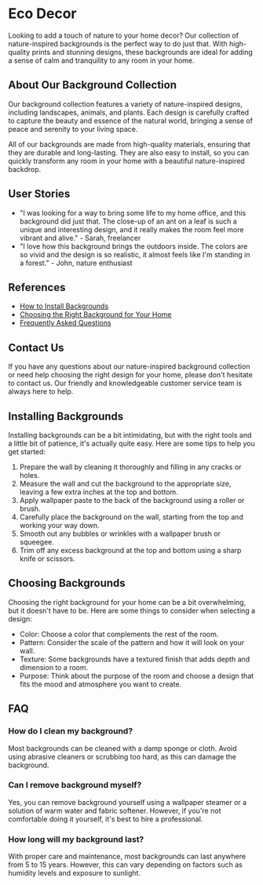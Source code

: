 <!--font:Lobster-->

# Eco Decor

Looking to add a touch of nature to your home decor? Our collection of nature-inspired backgrounds is the perfect way to do just that. With high-quality prints and stunning designs, these backgrounds are ideal for adding a sense of calm and tranquility to any room in your home.

## About Our Background Collection

Our background collection features a variety of nature-inspired designs, including landscapes, animals, and plants. Each design is carefully crafted to capture the beauty and essence of the natural world, bringing a sense of peace and serenity to your living space.

All of our backgrounds are made from high-quality materials, ensuring that they are durable and long-lasting. They are also easy to install, so you can quickly transform any room in your home with a beautiful nature-inspired backdrop.

## User Stories

- "I was looking for a way to bring some life to my home office, and this background did just that. The close-up of an ant on a leaf is such a unique and interesting design, and it really makes the room feel more vibrant and alive." - Sarah, freelancer
- "I love how this background brings the outdoors inside. The colors are so vivid and the design is so realistic, it almost feels like I'm standing in a forest." - John, nature enthusiast

## References

- [How to Install Backgrounds](#installing-backgrounds)
- [Choosing the Right Background for Your Home](#choosing-backgrounds)
- [Frequently Asked Questions](#faq)

## Contact Us

If you have any questions about our nature-inspired background collection or need help choosing the right design for your home, please don't hesitate to contact us. Our friendly and knowledgeable customer service team is always here to help.

## Installing Backgrounds

Installing backgrounds can be a bit intimidating, but with the right tools and a little bit of patience, it's actually quite easy. Here are some tips to help you get started:

1. Prepare the wall by cleaning it thoroughly and filling in any cracks or holes.
2. Measure the wall and cut the background to the appropriate size, leaving a few extra inches at the top and bottom.
3. Apply wallpaper paste to the back of the background using a roller or brush.
4. Carefully place the background on the wall, starting from the top and working your way down.
5. Smooth out any bubbles or wrinkles with a wallpaper brush or squeegee.
6. Trim off any excess background at the top and bottom using a sharp knife or scissors.

## Choosing Backgrounds

Choosing the right background for your home can be a bit overwhelming, but it doesn't have to be. Here are some things to consider when selecting a design:

- Color: Choose a color that complements the rest of the room.
- Pattern: Consider the scale of the pattern and how it will look on your wall.
- Texture: Some backgrounds have a textured finish that adds depth and dimension to a room.
- Purpose: Think about the purpose of the room and choose a design that fits the mood and atmosphere you want to create.

## FAQ

### How do I clean my background?

Most backgrounds can be cleaned with a damp sponge or cloth. Avoid using abrasive cleaners or scrubbing too hard, as this can damage the background.

### Can I remove background myself?

Yes, you can remove background yourself using a wallpaper steamer or a solution of warm water and fabric softener. However, if you're not comfortable doing it yourself, it's best to hire a professional.

### How long will my background last?

With proper care and maintenance, most backgrounds can last anywhere from 5 to 15 years. However, this can vary depending on factors such as humidity levels and exposure to sunlight.

<!--

Write me content for website with wallpaper which alt text is:

"A close-up of an ant on a leaf"

The name/title of the page should not be 1:1 copy of the alt text but rather a real content of the website which is using this wallpaper.

- Use markdown format 
- Start with heading
- Heading should be short and concise
- The content should look like a real website 
- The website should not be about the wallpaper, wallpaper is just a related background
- Heading should be contain work "wallpaper" or "background"
- Include real sections like references, contact, user stories, etc. use things relevant to the page purpose.
- Feel free to use structure like headings, bullets, numbering, blockquotes, paragraphs, horizontal lines, etc.
- You can use formatting like bold or _italic_
- You can include UTF-8 emojis
- Links should be only #hash anchors (and you can refer to the document itself)
- Do not include images


---


# Nature-inspired Wallpaper for Your Home

Looking for a way to bring the beauty of nature into your home? Our collection of nature-inspired wallpapers is just what you need. With high-quality prints and stunning designs, these wallpapers are perfect for adding a touch of the outdoors to any room in your home.

## About Our Wallpaper Collection

Our wallpaper collection features a variety of nature-inspired designs, including landscapes, animals, and plants. Each design is carefully crafted to capture the beauty and essence of the natural world, bringing a sense of calm and tranquility to your living space.

All of our wallpapers are made from high-quality materials, ensuring that they are durable and long-lasting. They are also easy to install, so you can quickly transform any room in your home with a beautiful nature-inspired backdrop.

## User Stories

- "I was looking for a way to add some color and life to my living room, and this wallpaper did just that. The close-up of an ant on a leaf is such a unique and interesting design, and it really makes the room feel more vibrant and alive." - Sarah, homeowner
- "I love how this wallpaper brings the outdoors inside. The colors are so vivid and the design is so realistic, it almost feels like I'm standing in a forest." - John, nature enthusiast

## References

- [How to Install Wallpaper](#installing-wallpaper)
- [Choosing the Right Wallpaper for Your Home](#choosing-wallpaper)
- [Frequently Asked Questions](#faq)

## Contact Us

If you have any questions about our nature-inspired wallpaper collection or need help choosing the right design for your home, please don't hesitate to contact us. Our friendly and knowledgeable customer service team is always here to help.

## Installing Wallpaper

Installing wallpaper can be a bit intimidating, but with the right tools and a little bit of patience, it's actually quite easy. Here are some tips to help you get started:

1. Prepare the wall by cleaning it thoroughly and filling in any cracks or holes.
2. Measure the wall and cut the wallpaper to the appropriate size, leaving a few extra inches at the top and bottom.
3. Apply wallpaper paste to the back of the wallpaper using a roller or brush.
4. Carefully place the wallpaper on the wall, starting from the top and working your way down.
5. Smooth out any bubbles or wrinkles with a wallpaper brush or squeegee.
6. Trim off any excess wallpaper at the top and bottom using a sharp knife or scissors.

## Choosing Wallpaper

Choosing the right wallpaper for your home can be a bit overwhelming, but it doesn't have to be. Here are some things to consider when selecting a design:

- Color: Choose a color that complements the rest of the room.
- Pattern: Consider the scale of the pattern and how it will look on your wall.
- Texture: Some wallpapers have a textured finish that adds depth and dimension to a room.
- Purpose: Think about the purpose of the room and choose a design that fits the mood and atmosphere you want to create.

## FAQ

### How do I clean my wallpaper?

Most wallpapers can be cleaned with a damp sponge or cloth. Avoid using abrasive cleaners or scrubbing too hard, as this can damage the wallpaper.

### Can I remove wallpaper myself?

Yes, you can remove wallpaper yourself using a wallpaper steamer or a solution of warm water and fabric softener. However, if you're not comfortable doing it yourself, it's best to hire a professional.

### How long will my wallpaper last?

With proper care and maintenance, most wallpapers can last anywhere from 5 to 15 years. However, this can vary depending on factors such as humidity levels and exposure to sunlight.


---


Heading should not include word "wallpaper". The website should not be about the wallpaper itself, wallpaper is just a related background, rewrite whole content.


---


# Nature-Inspired Home Decor

Looking to add a touch of nature to your home decor? Our collection of nature-inspired backgrounds is the perfect way to do just that. With high-quality prints and stunning designs, these backgrounds are ideal for adding a sense of calm and tranquility to any room in your home.

## About Our Background Collection

Our background collection features a variety of nature-inspired designs, including landscapes, animals, and plants. Each design is carefully crafted to capture the beauty and essence of the natural world, bringing a sense of peace and serenity to your living space.

All of our backgrounds are made from high-quality materials, ensuring that they are durable and long-lasting. They are also easy to install, so you can quickly transform any room in your home with a beautiful nature-inspired backdrop.

## User Stories

- "I was looking for a way to bring some life to my home office, and this background did just that. The close-up of an ant on a leaf is such a unique and interesting design, and it really makes the room feel more vibrant and alive." - Sarah, freelancer
- "I love how this background brings the outdoors inside. The colors are so vivid and the design is so realistic, it almost feels like I'm standing in a forest." - John, nature enthusiast

## References

- [How to Install Backgrounds](#installing-backgrounds)
- [Choosing the Right Background for Your Home](#choosing-backgrounds)
- [Frequently Asked Questions](#faq)

## Contact Us

If you have any questions about our nature-inspired background collection or need help choosing the right design for your home, please don't hesitate to contact us. Our friendly and knowledgeable customer service team is always here to help.

## Installing Backgrounds

Installing backgrounds can be a bit intimidating, but with the right tools and a little bit of patience, it's actually quite easy. Here are some tips to help you get started:

1. Prepare the wall by cleaning it thoroughly and filling in any cracks or holes.
2. Measure the wall and cut the background to the appropriate size, leaving a few extra inches at the top and bottom.
3. Apply wallpaper paste to the back of the background using a roller or brush.
4. Carefully place the background on the wall, starting from the top and working your way down.
5. Smooth out any bubbles or wrinkles with a wallpaper brush or squeegee.
6. Trim off any excess background at the top and bottom using a sharp knife or scissors.

## Choosing Backgrounds

Choosing the right background for your home can be a bit overwhelming, but it doesn't have to be. Here are some things to consider when selecting a design:

- Color: Choose a color that complements the rest of the room.
- Pattern: Consider the scale of the pattern and how it will look on your wall.
- Texture: Some backgrounds have a textured finish that adds depth and dimension to a room.
- Purpose: Think about the purpose of the room and choose a design that fits the mood and atmosphere you want to create.

## FAQ

### How do I clean my background?

Most backgrounds can be cleaned with a damp sponge or cloth. Avoid using abrasive cleaners or scrubbing too hard, as this can damage the background.

### Can I remove background myself?

Yes, you can remove background yourself using a wallpaper steamer or a solution of warm water and fabric softener. However, if you're not comfortable doing it yourself, it's best to hire a professional.

### How long will my background last?

With proper care and maintenance, most backgrounds can last anywhere from 5 to 15 years. However, this can vary depending on factors such as humidity levels and exposure to sunlight.

-->
